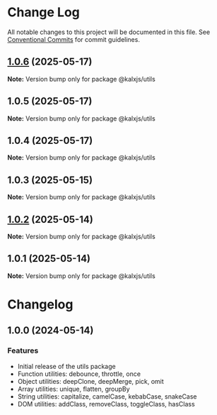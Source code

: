 # Change Log

All notable changes to this project will be documented in this file.
See [Conventional Commits](https://conventionalcommits.org) for commit guidelines.

## [1.0.6](https://github.com/Odeneho-Calculus/kalxjs/compare/@kalxjs/utils@1.0.5...@kalxjs/utils@1.0.6) (2025-05-17)

**Note:** Version bump only for package @kalxjs/utils





## 1.0.5 (2025-05-17)

**Note:** Version bump only for package @kalxjs/utils

## 1.0.4 (2025-05-17)

**Note:** Version bump only for package @kalxjs/utils

## 1.0.3 (2025-05-15)

**Note:** Version bump only for package @kalxjs/utils

## [1.0.2](https://github.com/Odeneho-Calculus/kalxjs/compare/@kalxjs/utils@1.0.1...@kalxjs/utils@1.0.2) (2025-05-14)

**Note:** Version bump only for package @kalxjs/utils

## 1.0.1 (2025-05-14)

**Note:** Version bump only for package @kalxjs/utils

# Changelog

## 1.0.0 (2024-05-14)

### Features

- Initial release of the utils package
- Function utilities: debounce, throttle, once
- Object utilities: deepClone, deepMerge, pick, omit
- Array utilities: unique, flatten, groupBy
- String utilities: capitalize, camelCase, kebabCase, snakeCase
- DOM utilities: addClass, removeClass, toggleClass, hasClass
